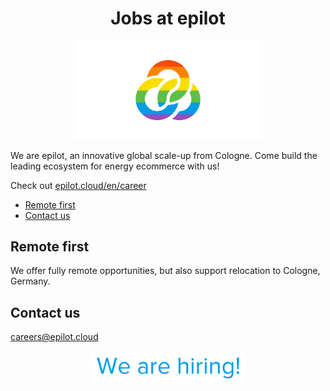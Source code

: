 <h1 align="center">Jobs at epilot</h1>

<p align="center"><img alt="epilot" src="./epilot-flag.svg" width="300"></p>

We are epilot, an innovative global scale-up from Cologne.
Come build the leading ecosystem for energy ecommerce with us!

Check out [epilot.cloud/en/career](https://epilot.cloud/en/career/)

<!-- toc -->

- [Remote first](#remote-first)
- [Contact us](#contact-us)

<!-- tocstop -->

## Remote first

We offer fully remote opportunities, but also support relocation to Cologne, Germany.

## Contact us

[careers@epilot.cloud](mailto:careers@epilot.cloud)

<p align="center"><img alt="epilot" src="./epilot-hiring.png" width="250"></p>

